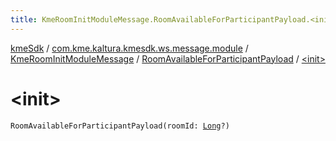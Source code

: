 ```yaml
---
title: KmeRoomInitModuleMessage.RoomAvailableForParticipantPayload.<init> - kmeSdk
---
```


[kmeSdk](../../../index.html) / [com.kme.kaltura.kmesdk.ws.message.module](../../index.html) / [KmeRoomInitModuleMessage](../index.html) / [RoomAvailableForParticipantPayload](index.html) / [&lt;init&gt;](./-init-.html)

# &lt;init&gt;

`RoomAvailableForParticipantPayload(roomId: `[`Long`](https://kotlinlang.org/api/latest/jvm/stdlib/kotlin/-long/index.html)`?)`